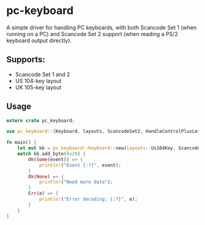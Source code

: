 # pc-keyboard

A simple driver for handling PC keyboards, with both Scancode Set 1 (when
running on a PC) and Scancode Set 2 support (when reading a PS/2 keyboard
output directly).

## Supports:

* Scancode Set 1 and 2
* US 104-key layout
* UK 105-key layout

## Usage

```rust
extern crate pc_keyboard;

use pc_keyboard::{Keyboard, layouts, ScancodeSet2, HandleControlPlusLetter};

fn main() {
	let mut kb = pc_keyboard::Keyboard::new(layouts::Us104Key, ScancodeSet2, HandleControlPlusLetter::MapToUnicode);
	match kb.add_byte(0x20) {
		Ok(Some(event)) => {
			println!("Event {:?}", event);
		}
		Ok(None) => {
			println!("Need more data");
		}
		Err(e) => {
			println!("Error decoding: {:?}", e);
		}
	}
}
```
